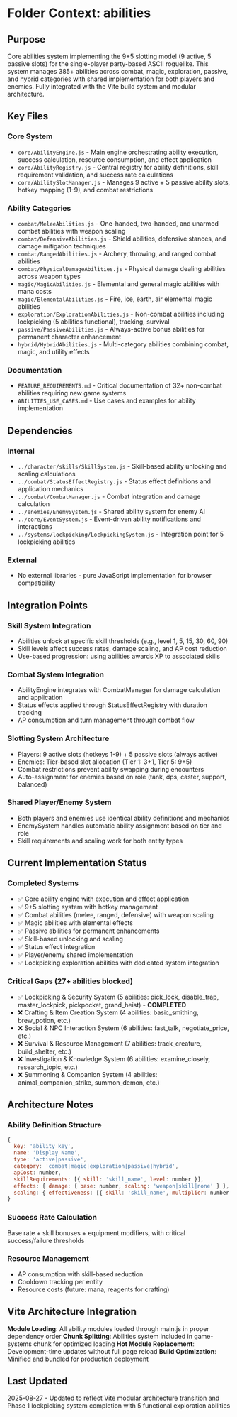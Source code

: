 # Folder Context: abilities

## Purpose
Core abilities system implementing the 9+5 slotting model (9 active, 5 passive slots) for the single-player party-based ASCII roguelike. This system manages 385+ abilities across combat, magic, exploration, passive, and hybrid categories with shared implementation for both players and enemies. Fully integrated with the Vite build system and modular architecture.

## Key Files

### Core System
- `core/AbilityEngine.js` - Main engine orchestrating ability execution, success calculation, resource consumption, and effect application
- `core/AbilityRegistry.js` - Central registry for ability definitions, skill requirement validation, and success rate calculations  
- `core/AbilitySlotManager.js` - Manages 9 active + 5 passive ability slots, hotkey mapping (1-9), and combat restrictions

### Ability Categories  
- `combat/MeleeAbilities.js` - One-handed, two-handed, and unarmed combat abilities with weapon scaling
- `combat/DefensiveAbilities.js` - Shield abilities, defensive stances, and damage mitigation techniques
- `combat/RangedAbilities.js` - Archery, throwing, and ranged combat abilities
- `combat/PhysicalDamageAbilities.js` - Physical damage dealing abilities across weapon types
- `magic/MagicAbilities.js` - Elemental and general magic abilities with mana costs
- `magic/ElementalAbilities.js` - Fire, ice, earth, air elemental magic abilities
- `exploration/ExplorationAbilities.js` - Non-combat abilities including lockpicking (5 abilities functional), tracking, survival
- `passive/PassiveAbilities.js` - Always-active bonus abilities for permanent character enhancement
- `hybrid/HybridAbilities.js` - Multi-category abilities combining combat, magic, and utility effects

### Documentation
- `FEATURE_REQUIREMENTS.md` - Critical documentation of 32+ non-combat abilities requiring new game systems
- `ABILITIES_USE_CASES.md` - Use cases and examples for ability implementation

## Dependencies

### Internal
- `../character/skills/SkillSystem.js` - Skill-based ability unlocking and scaling calculations
- `../combat/StatusEffectRegistry.js` - Status effect definitions and application mechanics  
- `../combat/CombatManager.js` - Combat integration and damage calculation
- `../enemies/EnemySystem.js` - Shared ability system for enemy AI
- `../core/EventSystem.js` - Event-driven ability notifications and interactions
- `../systems/lockpicking/LockpickingSystem.js` - Integration point for 5 lockpicking abilities

### External
- No external libraries - pure JavaScript implementation for browser compatibility

## Integration Points

### Skill System Integration
- Abilities unlock at specific skill thresholds (e.g., level 1, 5, 15, 30, 60, 90)
- Skill levels affect success rates, damage scaling, and AP cost reduction
- Use-based progression: using abilities awards XP to associated skills

### Combat System Integration  
- AbilityEngine integrates with CombatManager for damage calculation and application
- Status effects applied through StatusEffectRegistry with duration tracking
- AP consumption and turn management through combat flow

### Slotting System Architecture
- Players: 9 active slots (hotkeys 1-9) + 5 passive slots (always active)
- Enemies: Tier-based slot allocation (Tier 1: 3+1, Tier 5: 9+5) 
- Combat restrictions prevent ability swapping during encounters
- Auto-assignment for enemies based on role (tank, dps, caster, support, balanced)

### Shared Player/Enemy System
- Both players and enemies use identical ability definitions and mechanics
- EnemySystem handles automatic ability assignment based on tier and role
- Skill requirements and scaling work for both entity types

## Current Implementation Status

### Completed Systems
- ✅ Core ability engine with execution and effect application
- ✅ 9+5 slotting system with hotkey management
- ✅ Combat abilities (melee, ranged, defensive) with weapon scaling
- ✅ Magic abilities with elemental effects
- ✅ Passive abilities for permanent enhancements
- ✅ Skill-based unlocking and scaling
- ✅ Status effect integration
- ✅ Player/enemy shared implementation
- ✅ Lockpicking exploration abilities with dedicated system integration

### Critical Gaps (27+ abilities blocked)
- ✅ Lockpicking & Security System (5 abilities: pick_lock, disable_trap, master_lockpick, pickpocket, grand_heist) - **COMPLETED**
- ❌ Crafting & Item Creation System (4 abilities: basic_smithing, brew_potion, etc.) 
- ❌ Social & NPC Interaction System (6 abilities: fast_talk, negotiate_price, etc.)
- ❌ Survival & Resource Management (7 abilities: track_creature, build_shelter, etc.)
- ❌ Investigation & Knowledge System (6 abilities: examine_closely, research_topic, etc.)
- ❌ Summoning & Companion System (4 abilities: animal_companion_strike, summon_demon, etc.)

## Architecture Notes

### Ability Definition Structure
```javascript
{
  key: 'ability_key',
  name: 'Display Name', 
  type: 'active|passive',
  category: 'combat|magic|exploration|passive|hybrid',
  apCost: number,
  skillRequirements: [{ skill: 'skill_name', level: number }],
  effects: { damage: { base: number, scaling: 'weapon|skill|none' } },
  scaling: { effectiveness: [{ skill: 'skill_name', multiplier: number }] }
}
```

### Success Rate Calculation
Base rate + skill bonuses + equipment modifiers, with critical success/failure thresholds

### Resource Management  
- AP consumption with skill-based reduction
- Cooldown tracking per entity
- Resource costs (future: mana, reagents for crafting)

## Vite Architecture Integration
**Module Loading**: All ability modules loaded through main.js in proper dependency order
**Chunk Splitting**: Abilities system included in game-systems chunk for optimized loading
**Hot Module Replacement**: Development-time updates without full page reload
**Build Optimization**: Minified and bundled for production deployment

## Last Updated
2025-08-27 - Updated to reflect Vite modular architecture transition and Phase 1 lockpicking system completion with 5 functional exploration abilities
